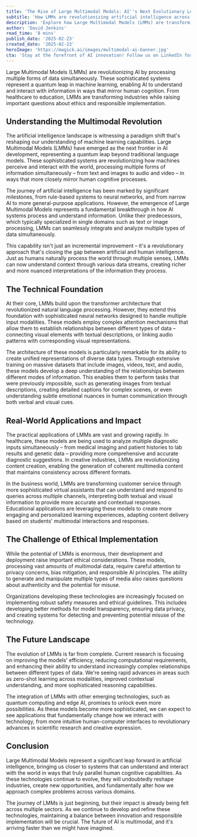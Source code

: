 ```yaml
---
title: 'The Rise of Large Multimodal Models: AI''s Next Evolutionary Leap'
subtitle: 'How LMMs are revolutionizing artificial intelligence across multiple data types'
description: 'Explore how Large Multimodal Models (LMMs) are transforming artificial intelligence through sophisticated integration of multiple data types, revolutionizing industry applications and raising ethical considerations.'
author: 'David Jenkins'
read_time: '8 mins'
publish_date: '2025-02-23'
created_date: '2025-02-23'
heroImage: 'https://magick.ai/images/multimodal-ai-banner.jpg'
cta: 'Stay at the forefront of AI innovation! Follow us on LinkedIn for daily updates on Large Multimodal Models and breakthrough developments in artificial intelligence.'
---
```


Large Multimodal Models (LMMs) are revolutionizing AI by processing multiple forms of data simultaneously. These sophisticated systems represent a quantum leap in machine learning, enabling AI to understand and interact with information in ways that mirror human cognition. From healthcare to education, LMMs are transforming industries while raising important questions about ethics and responsible implementation.

## Understanding the Multimodal Revolution

The artificial intelligence landscape is witnessing a paradigm shift that's reshaping our understanding of machine learning capabilities. Large Multimodal Models (LMMs) have emerged as the next frontier in AI development, representing a quantum leap beyond traditional language models. These sophisticated systems are revolutionizing how machines perceive and interact with the world, processing multiple forms of information simultaneously – from text and images to audio and video – in ways that more closely mirror human cognitive processes.

The journey of artificial intelligence has been marked by significant milestones, from rule-based systems to neural networks, and from narrow AI to more general-purpose applications. However, the emergence of Large Multimodal Models represents a fundamental breakthrough in how AI systems process and understand information. Unlike their predecessors, which typically specialized in single domains such as text or image processing, LMMs can seamlessly integrate and analyze multiple types of data simultaneously.

This capability isn't just an incremental improvement – it's a revolutionary approach that's closing the gap between artificial and human intelligence. Just as humans naturally process the world through multiple senses, LMMs can now understand context through various data streams, creating richer and more nuanced interpretations of the information they process.

## The Technical Foundation

At their core, LMMs build upon the transformer architecture that revolutionized natural language processing. However, they extend this foundation with sophisticated neural networks designed to handle multiple input modalities. These models employ complex attention mechanisms that allow them to establish relationships between different types of data – connecting visual elements with textual descriptions, or linking audio patterns with corresponding visual representations.

The architecture of these models is particularly remarkable for its ability to create unified representations of diverse data types. Through extensive training on massive datasets that include images, videos, text, and audio, these models develop a deep understanding of the relationships between different modes of information. This enables them to perform tasks that were previously impossible, such as generating images from textual descriptions, creating detailed captions for complex scenes, or even understanding subtle emotional nuances in human communication through both verbal and visual cues.

## Real-World Applications and Impact

The practical applications of LMMs are vast and growing rapidly. In healthcare, these models are being used to analyze multiple diagnostic inputs simultaneously – from medical imaging and patient histories to lab results and genetic data – providing more comprehensive and accurate diagnostic suggestions. In creative industries, LMMs are revolutionizing content creation, enabling the generation of coherent multimedia content that maintains consistency across different formats.

In the business world, LMMs are transforming customer service through more sophisticated virtual assistants that can understand and respond to queries across multiple channels, interpreting both textual and visual information to provide more accurate and contextual responses. Educational applications are leveraging these models to create more engaging and personalized learning experiences, adapting content delivery based on students' multimodal interactions and responses.

## The Challenge of Ethical Implementation

While the potential of LMMs is enormous, their development and deployment raise important ethical considerations. These models, processing vast amounts of multimodal data, require careful attention to privacy concerns, bias mitigation, and responsible AI principles. The ability to generate and manipulate multiple types of media also raises questions about authenticity and the potential for misuse.

Organizations developing these technologies are increasingly focused on implementing robust safety measures and ethical guidelines. This includes developing better methods for model transparency, ensuring data privacy, and creating systems for detecting and preventing potential misuse of the technology.

## The Future Landscape

The evolution of LMMs is far from complete. Current research is focusing on improving the models' efficiency, reducing computational requirements, and enhancing their ability to understand increasingly complex relationships between different types of data. We're seeing rapid advances in areas such as zero-shot learning across modalities, improved contextual understanding, and more sophisticated reasoning capabilities.

The integration of LMMs with other emerging technologies, such as quantum computing and edge AI, promises to unlock even more possibilities. As these models become more sophisticated, we can expect to see applications that fundamentally change how we interact with technology, from more intuitive human-computer interfaces to revolutionary advances in scientific research and creative expression.

## Conclusion

Large Multimodal Models represent a significant leap forward in artificial intelligence, bringing us closer to systems that can understand and interact with the world in ways that truly parallel human cognitive capabilities. As these technologies continue to evolve, they will undoubtedly reshape industries, create new opportunities, and fundamentally alter how we approach complex problems across various domains.

The journey of LMMs is just beginning, but their impact is already being felt across multiple sectors. As we continue to develop and refine these technologies, maintaining a balance between innovation and responsible implementation will be crucial. The future of AI is multimodal, and it's arriving faster than we might have imagined.